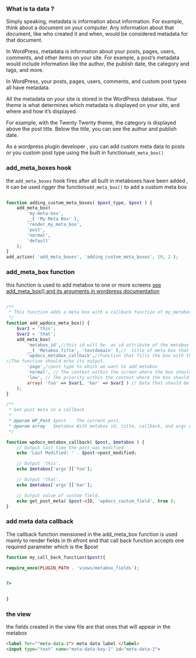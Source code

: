 ### What is ta data ?
Simply speaking, metadata is information about information. For example, think about a document on your computer. Any information about that document, like who created it and when, would be considered metadata for that document.

In WordPress, metadata is information about your posts, pages, users, comments, and other items on your site. For example, a post’s metadata would include information like the author, the publish date, the category and tags, and more.

In WordPress, your posts, pages, users, comments, and custom post types all have metadata.

All the metadata on your site is stored in the WordPress database. Your theme is what determines which metadata is displayed on your site, and where and how it’s displayed.

For example, with the Twenty Twenty theme, the category is displayed above the post title. Below the title, you can see the author and publish date.

As a wordpress plugin developer , you can add custom meta data to posts or you custom post type using the built in function`add_meta_box()`
### add_meta_boxes hook

the `add_meta_boxes` hook fires after all built in metaboxes have been added , it can be used rigger the function`add_meta_box()` to add a custom meta box 

````php

function adding_custom_meta_boxes( $post_type, $post ) {
    add_meta_box( 
        'my-meta-box',
        __( 'My Meta Box' ),
        'render_my_meta_box',
        'post',
        'normal',
        'default'
    );
}
add_action( 'add_meta_boxes', 'adding_custom_meta_boxes', 10, 2 );

````

### add_meta_box function 

this function is used to add metabox to one or more screens 
[see add_meta_box() and its arguments  in wordpress documentation ](https://developer.wordpress.org/reference/functions/add_meta_box/)
````php

/**
 * This function adds a meta box with a callback function of my_metabox_callback()
 */
function add_wpdocs_meta_box() {
	$var1 = 'this';
	$var2 = 'that';
	add_meta_box(
		'metabox_id',//this id will be  as id attribute of the metabox
		__( 'Metabox Title', 'textdomain' ),//  title of meta box that will appear in front end
		'wpdocs_metabox_callback',//Function that fills the box with the desired content.
//The function should echo its output.
		'page',//post type to which we want to add metabox 
		'normal', // The context within the screen where the box should display
		'low', // The priority within the context where the box should show.
		array( 'foo' => $var1, 'bar' => $var2 ) // Data that should be set as the $args property of the box array (which is the second parameter passed to your callback).
	);
}

/**
 * Get post meta in a callback
 *
 * @param WP_Post $post    The current post.
 * @param array   $metabox With metabox id, title, callback, and args elements.
 */

function wpdocs_metabox_callback( $post, $metabox ) {
	// Output last time the post was modified.
	echo 'Last Modified: ' . $post->post_modified;

	// Output 'this'.
	echo $metabox['args']['foo'];

	// Output 'that'.
	echo $metabox['args']['bar'];

	// Output value of custom field.
	echo get_post_meta( $post->ID, 'wpdocs_custom_field', true );
}


````


### add meta data callback 

The callback function mensioned in the add_meta_box function is used mainly to render fields in th efront end 
that call back function accepts one required parameter which is the $post 

````php 
function my_call_back_function($post){

require_once(PLUGIN_PATH . 'views/metabox_fields');


?>


}


````
### the view 

the fields created in the view file are that ones that will appear in the metabox 
````html
<label for=""meta-data-1"> meta data label </label>
<input type="text" name="meta-data-key-1" id="meta-data-1">
````
